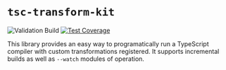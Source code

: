 # `tsc-transform-kit`
![Validation Build](https://github.com/RomainMuller/tsc-transform-kit/workflows/Validation%20Build/badge.svg?branch=master)
[![Test Coverage](https://api.codeclimate.com/v1/badges/f5e414af50bc58245809/test_coverage)](https://codeclimate.com/github/RomainMuller/tsc-transform-kit/test_coverage)

This library provides an easy way to programatically run a TypeScript compiler
with custom transformations registered. It supports incremental builds as well
as `--watch` modules of operation.

[Transformer Handbook]: https://github.com/madou/typescript-transformer-handbook/blob/master/translations/en/transformer-handbook.md
